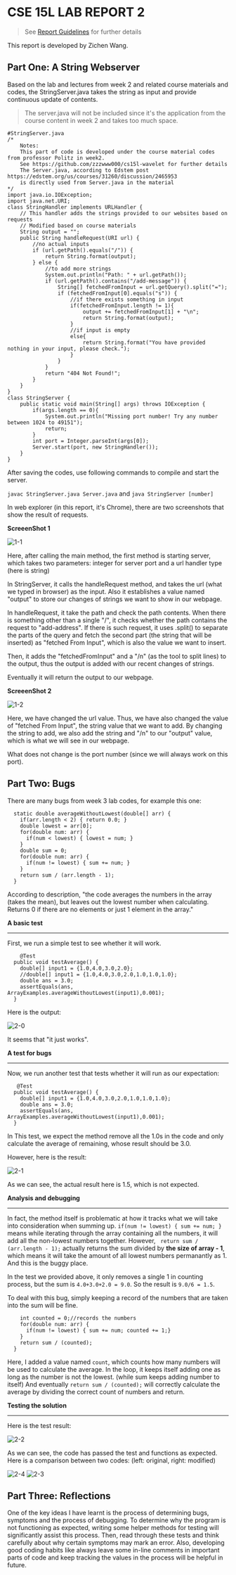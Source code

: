 # **CSE 15L LAB REPORT 2**
> See [Report Guidelines](https://ucsd-cse15l-w23.github.io/week/week3/#week3-lab-report) for further details

 This report is developed by Zichen Wang.

## Part One: A String Webserver
Based on the lab and lectures from week 2 and related course materials and codes, 
the StringServer.java takes the string as input and provide continuous update of contents.

> The server.java will not be included since it's the application from the course content in week 2 and takes too much space.

```
#StringServer.java
/*  
    Notes: 
    This part of code is developed under the course material codes from professor Politz in week2.
    See https://github.com/zzzwww000/cs15l-wavelet for further details
    The Server.java, according to Edstem post https://edstem.org/us/courses/31260/discussion/2465953
    is directly used from Server.java in the material
*/
import java.io.IOException;
import java.net.URI;
class StringHandler implements URLHandler {
    // This handler adds the strings provided to our websites based on requests
    // Modified based on course materials
    String output = "";
    public String handleRequest(URI url) {
        //no actual inputs
        if (url.getPath().equals("/")) {
            return String.format(output);
        } else {
            //to add more strings
            System.out.println("Path: " + url.getPath());
            if (url.getPath().contains("/add-message")) {
                String[] fetchedFromInput = url.getQuery().split("=");
                if (fetchedFromInput[0].equals("s")) {
                    //if there exists something in input
                    if(fetchedFromInput.length != 1){
                        output += fetchedFromInput[1] + "\n";
                        return String.format(output);
                    }
                    //if input is empty
                    else{
                        return String.format("You have provided nothing in your input, please check.");
                    }
                }
            }
            return "404 Not Found!";
        }
    }
}
class StringServer {
    public static void main(String[] args) throws IOException {
        if(args.length == 0){
            System.out.println("Missing port number! Try any number between 1024 to 49151");
            return;
        }
        int port = Integer.parseInt(args[0]);
        Server.start(port, new StringHandler());
    }
}
```
After saving the codes, use following commands to compile and start the server.

`javac StringServer.java Server.java` and `java StringServer [number]`

In web explorer (in this report, it's Chrome), there are two screenshots that show the result of requests.

**ScreeenShot 1**

![1-1](https://user-images.githubusercontent.com/120359926/215620407-1c4cf60e-a2ee-4183-8f34-1e57b63fbaaa.png)

Here, after calling the main method, the first method is starting server, which takes two parameters: integer for server port and a url handler type (here is string)

In StringServer, it calls the handleRequest method, and takes the url (what we typed in browser) as the input. Also it establishes a value named "output" to store our changes of strings we want to show in our webpage.

In handleRequest, it take the path and check the path contents. When there is something other than a single "/", it checks whether the path contains the request to "add-address".
If there is such request, it uses .split() to separate the parts of the query and fetch the second part (the string that will be inserted) as "fetched From Input", which is also the value we want to insert.

Then, it adds the "fetchedFromInput" and a "/n" (as the tool to split lines) to the output, thus the output is added with our recent changes of strings.

Eventually it will return the output to our webpage.

**ScreeenShot 2**

![1-2](https://user-images.githubusercontent.com/120359926/215620430-2102d6c0-fca9-4e77-81f4-555c520041bd.png)

Here, we have changed the url value. Thus, we have also changed the value of "fetched From Input", the string value that we want to add. By changing the string to add, we also add the string and "/n" to our "output" value, which is what we will see in our webpage.

What does not change is the port number (since we will always work on this port).


## Part Two: Bugs

There are many bugs from week 3 lab codes, for example this one:

```
  static double averageWithoutLowest(double[] arr) {
    if(arr.length < 2) { return 0.0; }
    double lowest = arr[0];
    for(double num: arr) {
      if(num < lowest) { lowest = num; }
    }
    double sum = 0;
    for(double num: arr) {
      if(num != lowest) { sum += num; }
    }
    return sum / (arr.length - 1);
  }
```
According to description, "the code averages the numbers in the array (takes the mean), but leaves out the lowest number when calculating. Returns 0 if there are no elements or just 1 element in the array."

**A basic test**

---
First, we run a simple test to see whether it will work.

```
    @Test
  public void testAverage() {
    double[] input1 = {1.0,4.0,3.0,2.0};
    //double[] input1 = {1.0,4.0,3.0,2.0,1.0,1.0,1.0};
    double ans = 3.0;
    assertEquals(ans, ArrayExamples.averageWithoutLowest(input1),0.001);
  }
```
Here is the output:

![2-0](https://user-images.githubusercontent.com/120359926/215626339-db6447ca-67e0-465c-82e1-3dc50ad6f8e3.png)

It seems that "it just works".

**A test for bugs**

---
Now, we run another test that tests whether it will run as our expectation:

```
   @Test
  public void testAverage() {
    double[] input1 = {1.0,4.0,3.0,2.0,1.0,1.0,1.0};
    double ans = 3.0;
    assertEquals(ans, ArrayExamples.averageWithoutLowest(input1),0.001);
  }
```
In This test, we expect the method remove all the 1.0s in the code and only calculate the average of remaining, whose result should be 3.0.

However, here is the result:

![2-1](https://user-images.githubusercontent.com/120359926/215622453-edded65e-eccc-40b7-aa7f-c450121446a0.png)

As we can see, the actual result here is 1.5, which is not expected.

**Analysis and debugging**

---
In fact, the method itself is problematic at how it tracks what we will take into consideration when summing up. 
`if(num != lowest) { sum += num; }` means while iterating through the array containing all the numbers, it will add all the non-lowest numbers together. 
However, ` return sum / (arr.length - 1);` actually returns the sum divided by **the size of array - 1**, which means it will take the amount of all lowest numbers permanantly as 1. And this is the buggy place. 

In the test we provided above, it only removes a single 1 in counting process, but the sum is `4.0+3.0+2.0 = 9.0`. So the result is `9.0/6 = 1.5`.

To deal with this bug, simply keeping a record of the numbers that are taken into the sum will be fine.

```
    int counted = 0;//records the numbers
    for(double num: arr) {
      if(num != lowest) { sum += num; counted += 1;}
    }
    return sum / (counted);
  }
```

Here, I added a value named `count`, which counts how many numbers will be used to calculate the average.
In the loop, it keeps itself adding one as long as the number is not the lowest. (while sum keeps adding number to itself)
And eventually `return sum / (counted);` will correctly calculate the average by dividing the correct count of numbers and return.

**Testing the solution**

---
Here is the test result:

![2-2](https://user-images.githubusercontent.com/120359926/215623944-929172d2-0b63-4a4e-8007-e9908af4e9d8.png)

As we can see, the code has passed the test and functions as expected.
Here is a comparison between two codes: (left: original, right: modified)

![2-4](https://user-images.githubusercontent.com/120359926/215624693-1d20fdff-54a7-4f46-9fa7-aa70d9883d8c.png)
![2-3](https://user-images.githubusercontent.com/120359926/215624690-c6364964-2e1a-4a20-9a0a-b2511a448fbb.png)

## Part Three: Reflections
One of the key ideas I have learnt is the process of determining bugs, symptoms and the process of debugging.
To determine why the program is not functioning as expected, writing some helper methods for testing will significantly assist this process. Then, read through these tests and think carefully about why certain symptoms may mark an error. 
Also, developing good coding habits like always leave some in-line comments in important parts of code and keep tracking the values in the process will be helpful in future.

